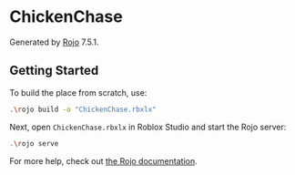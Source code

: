 # ChickenChase

Generated by [Rojo](https://github.com/rojo-rbx/rojo) 7.5.1.

## Getting Started
To build the place from scratch, use:

```bash
.\rojo build -o "ChickenChase.rbxlx"
```

Next, open `ChickenChase.rbxlx` in Roblox Studio and start the Rojo server:

```bash
.\rojo serve
```

For more help, check out [the Rojo documentation](https://rojo.space/docs).